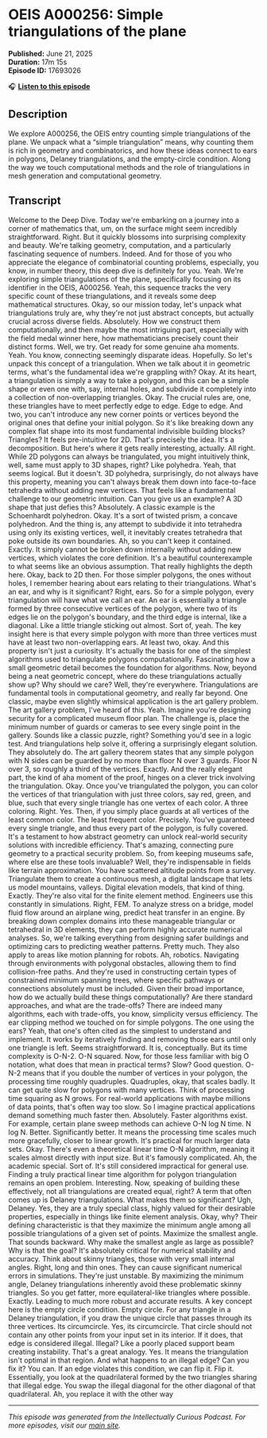 # OEIS A000256: Simple triangulations of the plane

**Published:** June 21, 2025  
**Duration:** 17m 15s  
**Episode ID:** 17693026

🎧 **[Listen to this episode](https://intellectuallycurious.buzzsprout.com/2529712/episodes/17693026-oeis-a000256-simple-triangulations-of-the-plane)**

## Description

We explore A000256, the OEIS entry counting simple triangulations of the plane. We unpack what a “simple triangulation” means, why counting them is rich in geometry and combinatorics, and how these ideas connect to ears in polygons, Delaney triangulations, and the empty-circle condition. Along the way we touch computational methods and the role of triangulations in mesh generation and computational geometry.

## Transcript

Welcome to the Deep Dive. Today we're embarking on a journey into a corner of mathematics that, um, on the surface might seem incredibly straightforward. Right. But it quickly blossoms into surprising complexity and beauty. We're talking geometry, computation, and a particularly fascinating sequence of numbers. Indeed. And for those of you who appreciate the elegance of combinatorial counting problems, especially, you know, in number theory, this deep dive is definitely for you. Yeah. We're exploring simple triangulations of the plane, specifically focusing on its identifier in the OEIS, A000256. Yeah, this sequence tracks the very specific count of these triangulations, and it reveals some deep mathematical structures. Okay, so our mission today, let's unpack what triangulations truly are, why they're not just abstract concepts, but actually crucial across diverse fields. Absolutely. How we construct them computationally, and then maybe the most intriguing part, especially with the field medal winner here, how mathematicians precisely count their distinct forms. Well, we try. Get ready for some genuine aha moments. Yeah. You know, connecting seemingly disparate ideas. Hopefully. So let's unpack this concept of a triangulation. When we talk about it in geometric terms, what's the fundamental idea we're grappling with? Okay. At its heart, a triangulation is simply a way to take a polygon, and this can be a simple shape or even one with, say, internal holes, and subdivide it completely into a collection of non-overlapping triangles. Okay. The crucial rules are, one, these triangles have to meet perfectly edge to edge. Edge to edge. And two, you can't introduce any new corner points or vertices beyond the original ones that define your initial polygon. So it's like breaking down any complex flat shape into its most fundamental indivisible building blocks? Triangles? It feels pre-intuitive for 2D. That's precisely the idea. It's a decomposition. But here's where it gets really interesting, actually. All right. While 2D polygons can always be triangulated, you might intuitively think, well, same must apply to 3D shapes, right? Like polyhedra. Yeah, that seems logical. But it doesn't. 3D polyhedra, surprisingly, do not always have this property, meaning you can't always break them down into face-to-face tetrahedra without adding new vertices. That feels like a fundamental challenge to our geometric intuition. Can you give us an example? A 3D shape that just defies this? Absolutely. A classic example is the Schoenhardt polyhedron. Okay. It's a sort of twisted prism, a concave polyhedron. And the thing is, any attempt to subdivide it into tetrahedra using only its existing vertices, well, it inevitably creates tetrahedra that poke outside its own boundaries. Ah, so you can't keep it contained. Exactly. It simply cannot be broken down internally without adding new vertices, which violates the core definition. It's a beautiful counterexample to what seems like an obvious assumption. That really highlights the depth here. Okay, back to 2D then. For those simpler polygons, the ones without holes, I remember hearing about ears relating to their triangulations. What's an ear, and why is it significant? Right, ears. So for a simple polygon, every triangulation will have what we call an ear. An ear is essentially a triangle formed by three consecutive vertices of the polygon, where two of its edges lie on the polygon's boundary, and the third edge is internal, like a diagonal. Like a little triangle sticking out almost. Sort of, yeah. The key insight here is that every simple polygon with more than three vertices must have at least two non-overlapping ears. At least two, okay. And this property isn't just a curiosity. It's actually the basis for one of the simplest algorithms used to triangulate polygons computationally. Fascinating how a small geometric detail becomes the foundation for algorithms. Now, beyond being a neat geometric concept, where do these triangulations actually show up? Why should we care? Well, they're everywhere. Triangulations are fundamental tools in computational geometry, and really far beyond. One classic, maybe even slightly whimsical application is the art gallery problem. The art gallery problem, I've heard of this. Yeah. Imagine you're designing security for a complicated museum floor plan. The challenge is, place the minimum number of guards or cameras to see every single point in the gallery. Sounds like a classic puzzle, right? Something you'd see in a logic test. And triangulations help solve it, offering a surprisingly elegant solution. They absolutely do. The art gallery theorem states that any simple polygon with N sides can be guarded by no more than floor N over 3 guards. Floor N over 3, so roughly a third of the vertices. Exactly. And the really elegant part, the kind of aha moment of the proof, hinges on a clever trick involving the triangulation. Okay. Once you've triangulated the polygon, you can color the vertices of that triangulation with just three colors, say red, green, and blue, such that every single triangle has one vertex of each color. A three coloring. Right. Yes. Then, if you simply place guards at all vertices of the least common color. The least frequent color. Precisely. You've guaranteed every single triangle, and thus every part of the polygon, is fully covered. It's a testament to how abstract geometry can unlock real-world security solutions with incredible efficiency. That's amazing, connecting pure geometry to a practical security problem. So, from keeping museums safe, where else are these tools invaluable? Well, they're indispensable in fields like terrain approximation. You have scattered altitude points from a survey. Triangulate them to create a continuous mesh, a digital landscape that lets us model mountains, valleys. Digital elevation models, that kind of thing. Exactly. They're also vital for the finite element method. Engineers use this constantly in simulations. Right, FEM. To analyze stress on a bridge, model fluid flow around an airplane wing, predict heat transfer in an engine. By breaking down complex domains into these manageable triangular or tetrahedral in 3D elements, they can perform highly accurate numerical analyses. So, we're talking everything from designing safer buildings and optimizing cars to predicting weather patterns. Pretty much. They also apply to areas like motion planning for robots. Ah, robotics. Navigating through environments with polygonal obstacles, allowing them to find collision-free paths. And they're used in constructing certain types of constrained minimum spanning trees, where specific pathways or connections absolutely must be included. Given their broad importance, how do we actually build these things computationally? Are there standard approaches, and what are the trade-offs? There are indeed many algorithms, each with trade-offs, you know, simplicity versus efficiency. The ear clipping method we touched on for simple polygons. The one using the ears? Yeah, that one's often cited as the simplest to understand and implement. It works by iteratively finding and removing those ears until only one triangle is left. Seems straightforward. It is, conceptually. But its time complexity is O-N-2. O-N squared. Now, for those less familiar with big O notation, what does that mean in practical terms? Slow? Good question. O-N-2 means that if you double the number of vertices in your polygon, the processing time roughly quadruples. Quadruples, okay, that scales badly. It can get quite slow for polygons with many vertices. Think of processing time squaring as N grows. For real-world applications with maybe millions of data points, that's often way too slow. So I imagine practical applications demand something much faster then. Absolutely. Faster algorithms exist. For example, certain plane sweep methods can achieve O-N log N time. N log N. Better. Significantly better. It means the processing time scales much more gracefully, closer to linear growth. It's practical for much larger data sets. Okay. There's even a theoretical linear time O-N algorithm, meaning it scales almost directly with input size. But it's famously complicated. Ah, the academic special. Sort of. It's still considered impractical for general use. Finding a truly practical linear time algorithm for polygon triangulation remains an open problem. Interesting. Now, speaking of building these effectively, not all triangulations are created equal, right? A term that often comes up is Delaney triangulations. What makes them so significant? Ugh, Delaney. Yes, they are a truly special class, highly valued for their desirable properties, especially in things like finite element analysis. Okay, why? Their defining characteristic is that they maximize the minimum angle among all possible triangulations of a given set of points. Maximize the smallest angle. That sounds backward. Why make the smallest angle as large as possible? Why is that the goal? It's absolutely critical for numerical stability and accuracy. Think about skinny triangles, those with very small internal angles. Right, long and thin ones. They can cause significant numerical errors in simulations. They're just unstable. By maximizing the minimum angle, Delaney triangulations inherently avoid these problematic skinny triangles. So you get fatter, more equilateral-like triangles where possible. Exactly. Leading to much more robust and accurate results. A key concept here is the empty circle condition. Empty circle. For any triangle in a Delaney triangulation, if you draw the unique circle that passes through its three vertices. Its circumcircle. Yes, its circumcircle. That circle should not contain any other points from your input set in its interior. If it does, that edge is considered illegal. Illegal? Like a poorly placed support beam creating instability. That's a great analogy. Yes. It means the triangulation isn't optimal in that region. And what happens to an illegal edge? Can you fix it? You can. If an edge violates this condition, we can flip it. Flip it. Essentially, you look at the quadrilateral formed by the two triangles sharing that illegal edge. You swap the illegal diagonal for the other diagonal of that quadrilateral. Ah, you replace it with the other way

---
*This episode was generated from the Intellectually Curious Podcast. For more episodes, visit our [main site](https://intellectuallycurious.buzzsprout.com).*
